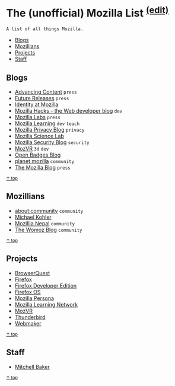 # The (unofficial) Mozilla List <sup>[(edit)](https://github.com/pguth/The-Mozilla-List/edit/master/README.md)</sup>

    A list of all things Mozilla.

- [Blogs](#blogs)
- [Mozillians](#mozillians)
- [Projects](#projects)
- [Staff](#staff)


## Blogs

- [Advancing Content](https://blog.mozilla.org/advancingcontent/) `press`
- [Future Releases](https://blog.mozilla.org/futurereleases/) `press`
- [Identity at Mozilla](http://identity.mozilla.com/)
- [Mozilla Hacks - the Web developer blog](https://hacks.mozilla.org/) `dev`
- [Mozilla Labs](https://mozillalabs.com/en-US/) `press`
- [Mozilla Learning](https://blog.webmaker.org/) `dev` `teach`
- [Mozilla Privacy Blog](https://blog.mozilla.org/privacy/) `privacy`
- [Mozilla Science Lab](https://www.mozillascience.org/blog)
- [Mozilla Security Blog](https://blog.mozilla.org/security/) `security`
- [MozVR](http://mozvr.com/posts/) `3d` `dev`
- [Open Badges Blog](http://openbadges.tumblr.com/)
- [planet mozilla](https://planet.mozilla.org/) `community`
- [The Mozilla Blog](https://blog.mozilla.org/) `press`

<small>[↑ top](#)</small>


## Mozillians

- [about:community](https://blog.mozilla.org/community/) `community`
- [Michael Kohler](http://www.michaelkohler.info/)
- [Mozillia Nepal](http://blog.mozilla-nepal.org/) `community`
- [The Womoz Blog](http://www.womoz.org/blog/) `community`

<small>[↑ top](#)</small>


## Projects

- [BrowserQuest](http://browserquest.mozilla.org/)
- [Firefox](https://www.mozilla.org/en-US/firefox/)
- [Firefox Developer Edition](https://www.mozilla.org/en-US/firefox/developer/)
- [Firefox OS](https://www.mozilla.org/en-US/firefox/os)
- [Mozilla Persona](https://www.mozilla.org/en-US/persona/)
- [Mozilla Learning Network](https://teach.mozilla.org/)
- [MozVR](http://mozvr.com/)
- [Thunderbird](https://www.mozilla.org/en-US/thunderbird/)
- [Webmaker](https://webmaker.org/)

<small>[↑ top](#)</small>


## Staff

- [Mitchell Baker](https://blog.lizardwrangler.com/)

<small>[↑ top](#)</small>
